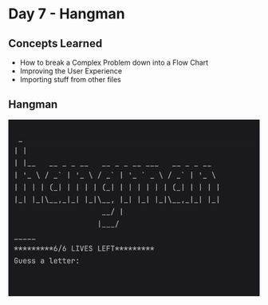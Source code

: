 # Day 7 - Hangman
## Concepts Learned
- How to break a Complex Problem down into a Flow Chart
- Improving the User Experience
- Importing stuff from other files
## Hangman
![Day 007 Code Demo](../gifs/Day007.gif)

